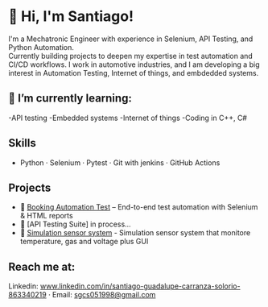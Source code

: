 # 👋 Hi, I'm Santiago!

I'm a Mechatronic Engineer with experience in Selenium, API Testing, and Python Automation.  
Currently building projects to deepen my expertise in test automation and CI/CD workflows.
I work in automotive industries, and I am developing a big interest in Automation Testing,
Internet of things, and embdedded systems.

## 🌱 I’m currently learning:
-API testing
-Embedded systems
-Internet of things
-Coding in C++, C#

## Skills
- Python · Selenium · Pytest · Git with jenkins · GitHub Actions

##  Projects
- 🔹 [Booking Automation Test](https://github.com/Santi-MEng/Booking-Automation) – End-to-end test automation with Selenium & HTML reports
- 🔹 [API Testing Suite] in process...
- 🔹  [Simulation sensor system](https://github.com/Santi-MEng/Sensor-Simulator-Python) - Simulation sensor system that monitore temperature, gas and voltage plus GUI
## Reach me at:
Linkedin: www.linkedin.com/in/santiago-guadalupe-carranza-solorio-863340219 · Email: sgcs051998@gmail.com
